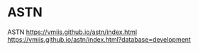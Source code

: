 # ASTN

ASTN
https://vmiis.github.io/astn/index.html
https://vmiis.github.io/astn/index.html?database=development
